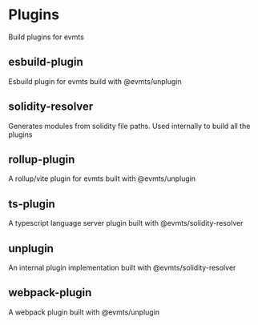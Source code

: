 # Plugins

Build plugins for evmts

## esbuild-plugin

Esbuild plugin for evmts build with @evmts/unplugin

## solidity-resolver

Generates modules from solidity file paths.
Used internally to build all the plugins

## rollup-plugin

A rollup/vite plugin for evmts built with @evmts/unplugin

## ts-plugin

A typescript language server plugin built with @evmts/solidity-resolver

## unplugin

An internal plugin implementation built with @evmts/solidity-resolver

## webpack-plugin

A webpack plugin built with @evmts/unplugin
